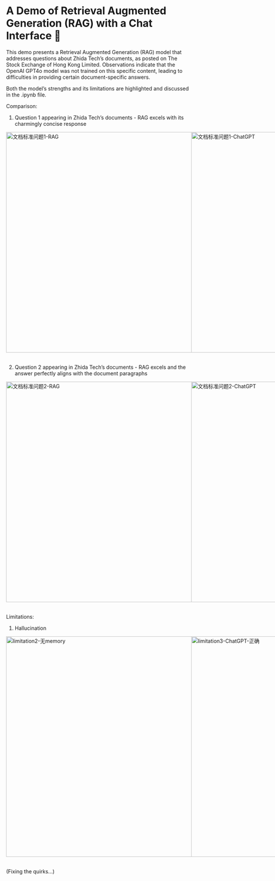 # A Demo of Retrieval Augmented Generation (RAG) with a Chat Interface 💬

This demo presents a Retrieval Augmented Generation (RAG) model that addresses questions about Zhida Tech’s documents, as posted on The Stock Exchange of Hong Kong Limited. Observations indicate that the OpenAI GPT4o model was not trained on this specific content, leading to difficulties in providing certain document-specific answers. 

Both the model’s strengths and its limitations are highlighted and discussed in the .ipynb file.

Comparison:
1. Question 1 appearing in Zhida Tech’s documents - RAG excels with its charmingly concise response
<div style="display: flex; justify-content: space-around;">
  <img width="600" alt="文档标准问题1-RAG" src="https://github.com/user-attachments/assets/29b96f69-58df-4647-8459-acdf354658d9" />
  <img width="600" alt="文档标准问题1-ChatGPT" src="https://github.com/user-attachments/assets/1e9b1c37-5cf3-4867-8776-3723dcc8e2ab" />
</div>

</br>

2. Question 2 appearing in Zhida Tech’s documents - RAG excels and the answer perfectly aligns with the document paragraphs
<div style="display: flex; justify-content: space-around;">
  <img width="600" alt="文档标准问题2-RAG" src="https://github.com/user-attachments/assets/8ccd3bf1-bc92-430c-b9e2-6162aff3f191" />
  <img width="600" alt="文档标准问题2-ChatGPT" src="https://github.com/user-attachments/assets/11d95e11-0a5b-4f4c-ae52-d7db6cfb8224" />
</div>

</br>

Limitations:
1. Hallucination
<div style="display: flex; justify-content: space-around;">
  <img width="600" alt="limitation2-无memory" src="https://github.com/user-attachments/assets/51881be7-ad68-42e4-99b0-144ac6c20bc8" />
  <img width="600" alt="limitation3-ChatGPT-正确" src="https://github.com/user-attachments/assets/decd87d7-2101-4196-9cde-f23c1205581f" />
</div>

</br>

(Fixing the quirks...)
